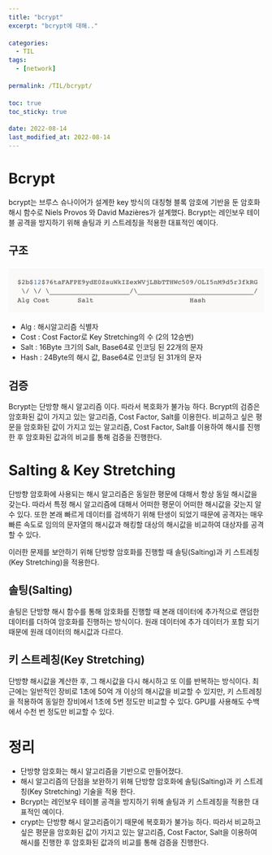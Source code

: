 ```yaml
---
title: "bcrypt"
excerpt: "bcrypt에 대해.."

categories:
  - TIL
tags:
  - [network]

permalink: /TIL/bcrypt/

toc: true
toc_sticky: true

date: 2022-08-14
last_modified_at: 2022-08-14
---
```


# Bcrypt
bcrypt는 브루스 슈나이어가 설계한 key 방식의 대칭형 블록 암호에 기반을 둔 암호화 해시 함수로 Niels Provos 와 David Mazières가 설계했다. Bcrypt는 레인보우 테이블 공격을 방지하기 위해 솔팅과 키 스트레칭을 적용한 대표적인 예이다.

## 구조

![](../../assets/images/posts_img/TIL/2022-08-14-bycrypt1.png)

- Alg : 해시알고리즘 식별자
- Cost : Cost Factor로 Key Stretching의 수 (2의 12승번)
- Salt : 16Byte 크기의 Salt, Base64로 인코딩 된 22개의 문자
- Hash : 24Byte의 해시 값, Base64로 인코딩 된 31개의 문자

## 검증
Bcrypt는 단방향 해시 알고리즘 이다. 따라서 복호화가 불가능 하다. Bcrypt의 검증은 암호화된 값이 가지고 있는 알고리즘, Cost Factor, Salt를 이용한다. 비교하고 싶은 평문을 암호화된 값이 가지고 있는 알고리즘, Cost Factor, Salt를 이용하여 해시를 진행한 후 암호화된 값과의 비교를 통해 검증을 진행한다.

# Salting & Key Stretching
단방향 암호화에 사용되는 해시 알고리즘은 동일한 평문에 대해서 항상 동일 해시값을 갖는다. 따라서 특정 해시 알고리즘에 대해서 어떠한 평문이 어떠한 해시값을 갖는지 알 수 있다. 또한 본래 빠르게 데이터를 검색하기 위해 탄생이 되었기 때문에 공격자는 매우 빠른 속도로 임의의 문자열의 해시값과 해킹할 대상의 해시값을 비교하여 대상자를 공격할 수 있다.

이러한 문제를 보안하기 위해 단방향 암호화를 진행할 때 솔팅(Salting)과 키 스트레칭(Key Stretching)을 적용한다.

## 솔팅(Salting)
솔팅은 단방향 해시 함수를 통해 암호화를 진행할 때 본래 데이터에 추가적으로 랜덤한 데이터를 더하여 암호화를 진행하는 방식이다. 원래 데이터에 추가 데이터가 포함 되기 때문에 원래 데이터의 해시값과 다르다.

## 키 스트레칭(Key Stretching)
단방향 해시값을 계산한 후, 그 해시값을 다시 해시하고 또 이를 반복하는 방식이다. 최근에는 일반적인 장비로 1초에 50억 개 이상의 해시값을 비교할 수 있지만, 키 스트레칭을 적용하여 동일한 장비에서 1초에 5번 정도만 비교할 수 있다. GPU를 사용해도 수백에서 수천 번 정도만 비교할 수 있다.

# 정리

- 단방향 암호화는 해시 알고리즘을 기반으로 만들어졌다.
- 해시 알고리즘의 단점을 보완하기 위해 단방향 암호화에 솔팅(Salting)과 키 스트레칭(Key Stretching) 기술을 적용 한다.
- Bcrypt는 레인보우 테이블 공격을 방지하기 위해 솔팅과 키 스트레칭을 적용한 대표적인 예이다.
- crypt는 단방향 해시 알고리즘이기 때문에 복호화가 불가능 하다. 따라서 비교하고 싶은 평문을 암호화된 값이 가지고 있는 알고리즘, Cost Factor, Salt을 이용하여 해시를 진행한 후 암호화된 값과의 비교를 통해 검증을 진행한다.